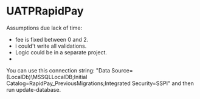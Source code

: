 # UATPRapidPay

Assumptions due lack of time:
  - fee is fixed between 0 and 2.
  - i could't write all validations.
  - Logic could be in a separate project.
  - 

You can use this connection string: "Data Source=(LocalDb)\\MSSQLLocalDB;Initial Catalog=RapidPay_PreviousMigrations;Integrated Security=SSPI"
and then run update-database.

